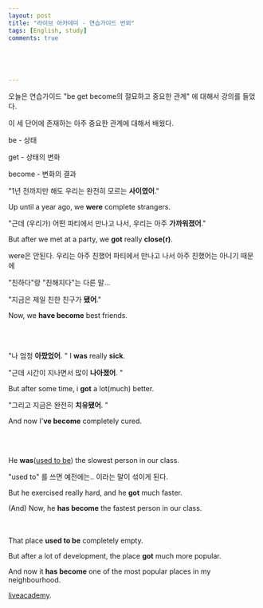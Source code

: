 ```yaml
---
layout: post
title: "라이브 아카데미 - 연습가이드 번외"
tags: [English, study]
comments: true





---
```


오늘은 연습가이드  "be get become의 절묘하고 중요한 관계" 에 대해서 강의를 들었다.

이 세 단어에 존재하는 아주 중요한 관계에 대해서 배웠다.

be - 상태

get - 상태의 변화

become - 변화의 결과



"1년 전까지만 해도 우리는 완전히 모르는 **사이였어**."

Up until a year ago, we **were** complete strangers.

"근데 (우리가) 어떤 파티에서 만나고 나서, 우리는 아주 **가까워졌어**."

But after we met at a party, we **got** really **close(r)**.

were은 안된다. 우리는 아주 친했어 파티에서 만나고 나서 아주 친했어는 아니기 때문에

"친하다"랑 "친해지다"는 다른 말...

"지금은 제일 친한 친구가 **됐어**."

Now, we **have become** best friends.

<br><br>

"나 엄청 **아팠었어**. "
I **was** really **sick**. 

"근데 시간이 지나면서 많이 **나아졌어**. "

But after some time, i **got** a lot(much) better. 

"그리고 지금은 완전히 **치유됐어**. "

And now I'**ve become** completely cured. 

<br><br>

He **was**(<u>used to be</u>) the slowest person in our class. 

"used to" 를 쓰면 예전에는.. 이라는 말이 섞이게 된다.

But he exercised really hard, and he **got** much faster. 

(And) Now, he **has become** the fastest person in our class. 

<br><br>That place **used to be** completely empty. 

But after a lot of development, the place **got** much more popular. 

And now it **has become** one of the most popular places in my neighbourhood.﻿



[liveacademy](https://www.youtube.com/watch?v=OrIKzgdAKgA&list=PLIsIUJcT0HIU3r526hLOSkF3zAw7tqyx8&index=54).


